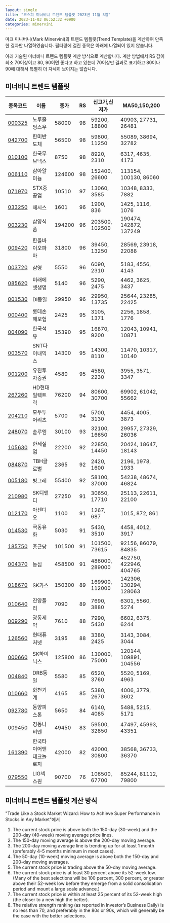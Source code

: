 ```yaml
---
layout: single
title: "코스피 미너비니 트렌드 템플릿 2023년 11월 3일"
date: 2023-11-03 06:52:32 +0900
categories: minervini
---
```

마크 미니버니(Mark Minervini)의 트렌드 템플릿(Trend Template)을 계산하여 만족한 결과만 나열하였습니다. 필터링에 걸린 종목은 아래에 나열되어 있지 않습니다.

아래 기술된 미너비니 트렌드 템플릿 계산 방식으로 계산합니다. 계산 방법에서 RS 값이 최소 70이상이고 80, 90이면 좋다고 하고 있는데 70이상만 결과로 표기하고 80이나 90에 대해서 특별히 더 자세히 보이지는 않습니다.

## 미너비니 트렌드 템플릿

|종목코드|이름|종가|RS|신고가,신저가|MA50,150,200|
|------|---|---|--|---------|------------|
|[000325](https://finance.daum.net/quotes/A000325)|노루홀딩스우|58000|98|59200, 18800|40903, 27731, 26481|
|[042700](https://finance.daum.net/quotes/A042700)|한미반도체|56500|98|59800, 11250|55089, 38694, 32782|
|[010100](https://finance.daum.net/quotes/A010100)|한국무브넥스|8750|98|8920, 2310|6317, 4635, 4173|
|[006110](https://finance.daum.net/quotes/A006110)|삼아알미늄|124600|98|152400, 26600|113154, 100130, 86060|
|[071970](https://finance.daum.net/quotes/A071970)|STX중공업|10510|97|13060, 3585|10348, 8333, 7882|
|[033250](https://finance.daum.net/quotes/A033250)|체시스|1601|96|1900, 836|1425, 1116, 1076|
|[003230](https://finance.daum.net/quotes/A003230)|삼양식품|194200|96|203500, 102500|190474, 142872, 137249|
|[009420](https://finance.daum.net/quotes/A009420)|한올바이오파마|31800|96|39450, 13250|28569, 23918, 22088|
|[003720](https://finance.daum.net/quotes/A003720)|삼영|5550|96|6090, 2310|5183, 4556, 4143|
|[085620](https://finance.daum.net/quotes/A085620)|미래에셋생명|5140|96|5290, 2475|4462, 3625, 3437|
|[001530](https://finance.daum.net/quotes/A001530)|DI동일|29950|96|29950, 13735|25644, 23285, 22425|
|[000400](https://finance.daum.net/quotes/A000400)|롯데손해보험|2425|95|3105, 1371|2256, 1858, 1776|
|[004090](https://finance.daum.net/quotes/A004090)|한국석유|15390|95|16870, 9200|12043, 10941, 10871|
|[003570](https://finance.daum.net/quotes/A003570)|SNT다이내믹스|14300|95|14300, 8110|11470, 10317, 10140|
|[001200](https://finance.daum.net/quotes/A001200)|유진투자증권|4580|95|4580, 2230|3955, 3571, 3347|
|[267260](https://finance.daum.net/quotes/A267260)|HD현대일렉트릭|76200|94|80600, 30700|69902, 61042, 55662|
|[204210](https://finance.daum.net/quotes/A204210)|모두투어리츠|5700|94|5700, 3130|4454, 4005, 3873|
|[248070](https://finance.daum.net/quotes/A248070)|솔루엠|30100|93|32100, 16650|29957, 27329, 26036|
|[105630](https://finance.daum.net/quotes/A105630)|한세실업|22200|92|22850, 14450|20424, 18647, 18143|
|[084870](https://finance.daum.net/quotes/A084870)|TBH글로벌|2365|92|2420, 1600|2196, 1978, 1933|
|[005180](https://finance.daum.net/quotes/A005180)|빙그레|55400|92|58100, 37000|54238, 48674, 46824|
|[210980](https://finance.daum.net/quotes/A210980)|SK디앤디|27250|91|30650, 17710|25113, 22611, 22100|
|[012170](https://finance.daum.net/quotes/A012170)|아센디오|1100|91|1267, 687|1015, 872, 861|
|[014530](https://finance.daum.net/quotes/A014530)|극동유화|5030|91|5430, 3510|4458, 4012, 3917|
|[185750](https://finance.daum.net/quotes/A185750)|종근당|101500|91|101500, 73615|92156, 86079, 84835|
|[004370](https://finance.daum.net/quotes/A004370)|농심|458500|91|486000, 289000|452750, 422946, 404765|
|[018670](https://finance.daum.net/quotes/A018670)|SK가스|150300|89|169900, 112000|142306, 130294, 128063|
|[010640](https://finance.daum.net/quotes/A010640)|진양폴리|7090|89|7690, 3880|6301, 5560, 5274|
|[009290](https://finance.daum.net/quotes/A009290)|광동제약|7610|88|7990, 5430|6602, 6375, 6244|
|[126560](https://finance.daum.net/quotes/A126560)|현대퓨처넷|3195|88|3380, 2425|3143, 3084, 3044|
|[000660](https://finance.daum.net/quotes/A000660)|SK하이닉스|125800|86|130000, 75000|120144, 109891, 104556|
|[004840](https://finance.daum.net/quotes/A004840)|DRB동일|5580|85|6520, 3760|5520, 5169, 4963|
|[010660](https://finance.daum.net/quotes/A010660)|화천기계|4165|85|5380, 2670|4006, 3779, 3602|
|[092780](https://finance.daum.net/quotes/A092780)|동양피스톤|5650|84|6140, 4085|5488, 5215, 5171|
|[009450](https://finance.daum.net/quotes/A009450)|경동나비엔|49450|83|59500, 32850|47497, 45993, 43351|
|[161390](https://finance.daum.net/quotes/A161390)|한국타이어앤테크놀로지|42000|82|42000, 30800|38568, 36733, 36370|
|[079550](https://finance.daum.net/quotes/A079550)|LIG넥스원|90700|76|106500, 67700|85244, 81112, 79800|

## 미너비니 트렌드 템플릿 계산 방식

"Trade Like a Stock Market Wizard: How to Achieve Super Performance in Stocks in Any Market"에서

 1. The current stock price is above both the 150-day (30-week) and the 200-day (40-week) moving average price lines.
 1. The 150-day moving average is above the 200-day moving average.
 1. The 200-day moving average line is trending up for at least 1 month (preferably 4–5 months minimum in most cases).
 1. The 50-day (10-week) moving average is above both the 150-day and 200-day moving averages.
 1. The current stock price is trading above the 50-day moving average.
 1. The current stock price is at least 30 percent above its 52-week low. (Many of the best selections will be 100 percent, 300 percent, or greater above their 52-week low before they emerge from a solid consolidation period and mount a large scale advance.)
 1. The current stock price is within at least 25 percent of its 52-week high (the closer to a new high the better).
 1. The relative strength ranking (as reported in Investor’s Business Daily) is no less than 70, and preferably in the 80s or 90s, which will generally be the case with the better selections.
